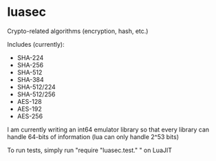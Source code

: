# luasec
Crypto-related algorithms (encryption, hash, etc.)

Includes (currently):
- SHA-224
- SHA-256
- SHA-512
- SHA-384
- SHA-512/224
- SHA-512/256
- AES-128
- AES-192
- AES-256

I am currently writing an int64 emulator library so that every library can handle 64-bits of information
(lua can only handle 2^53 bits)

To run tests, simply run "require "luasec.test.<lib-name>" " on LuaJIT